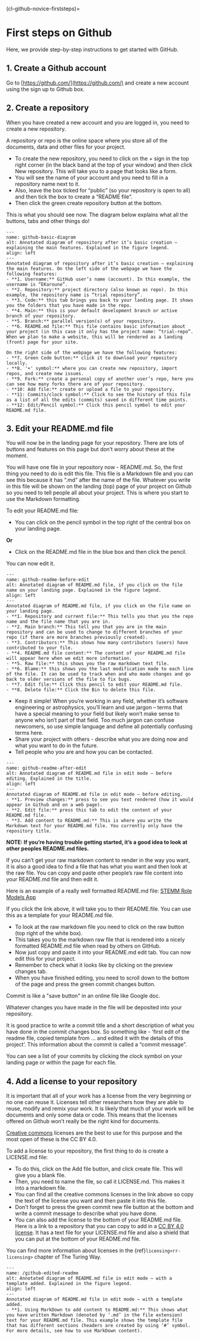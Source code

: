 (cl-github-novice-firststeps)=
# First steps on Github

Here, we provide step-by-step instructions to get started with GitHub.

## 1. Create a Github account

Go to [https://github.com/](https://github.com/) and create a new account using the sign up to Github box.

## 2. Create a repository

When you have created a new account and you are logged in, you need to create a new repository.

A repository or repo is the online space where you store all of the documents, data and other files for your project.

* To create the new repository, you need to click on the + sign in the top right corner (in the black band at the top of your window) and then click New repository. This will take you to a page that looks like a form.
* You will see the name of your account and you need to fill in a repository name next to it.
* Also, leave the box ticked for “public” (so your repository is open to all) and then tick the box to create a “README file”.
* Then click the green create repository button at the bottom.

This is what you should see now. The diagram below explains what all the buttons, tabs and other things do!

```{figure} ../../figures/github-basic-diagram.jpg
---
name: github-basic-diagram
alt: Annotated diagram of repository after it’s basic creation – explaining the main features. Explained in the figure legend.
align: left
---
Annotated diagram of repository after it’s basic creation – explaining the main features. On the left side of the webpage we have the following features:
- **1. Username:** GitHub user’s name (account). In this example, the username is “EKaroune”.
- **2. Repository:** project directory (also known as repo). In this example, the repository name is “trial repository”.
- **3. Code:** this tab brings you back to your landing page. It shows you the folders that you have made in the repo.
- **4. Main:** this is your default development branch or active branch of your repository.
- **5. Branch:** parallel version(s) of your repository.
- **6. README.md file:** This file contains basic information about your project (in this case it only has the project name: “trial-repo”. When we plan to make a website, this will be rendered as a landing (front) page for your site.

On the right side of the webpage we have the following features:
- **7. Green Code button:** click it to download your repository locally.
- **8. '+' symbol:** where you can create new repository, import repos, and create new issues.
- **9. Fork:** create a personal copy of another user’s repo, here you can see how many forks there are of your repository.
- **10: Add file:** create or upload a file to your repository.
- **11: Commits/clock symbol:** Click to see the history of this file as a list of all the edits (commits) saved in different time points.
- **12: Edit/Pencil symbol:** Click this pencil symbol to edit your README.md file.
```

## 3. Edit your README.md file

You will now be in the landing page for your repository.
There are lots of buttons and features on this page but don’t worry about these at the moment.

You will have one file in your repository now - README.md. So, the first thing you need to do is edit this file.
This file is a Markdown file and you can see this because it has “.md” after the name of the file.
Whatever you write in this file will be shown on the landing (top) page of your project on Github so you need to tell people all about your project.
This is where you start to use the Markdown formatting.

To edit your README.md file:

* You can click on the pencil symbol in the top right of the central box on your landing page.

**Or**

* Click on the README.md file in the blue box and then click the pencil.

You can now edit it.

```{figure} ../../figures/github-readme-before-edit.jpg
---
name: github-readme-before-edit
alt: Annotated diagram of README.md file, if you click on the file name on your landing page. Explained in the figure legend.
align: left
---
Annotated diagram of README.md file, if you click on the file name on your landing page.
- **1. Repository and current file:** This tells you that you the repo name and the file name that you are in.
- **2. Main branch:** This tell you that you are in the main repository and can be used to change to different branches of your repo (if there are more branches previously created).
- **3. Contributors:** This shows how many contributors (users) have contributed to your file.
- **4. README.md file content:** The content of your README.md file will appear here when we edit more information.
- **5. Raw file:** this shows you the raw markdown text file.
- **6. Blame:** this shows you the last modification made to each line of the file. It can be used to track when and who made changes and go back to older versions of the file to fix bugs.
- **7. Edit file:** Click this pencil to edit your README.md file.
- **8. Delete file:** Click the Bin to delete this file.
```

* Keep it simple! When you’re working in any field, whether it’s software engineering or astrophysics, you’ll learn and use jargon – terms that have a special meaning to your field but likely won’t make sense to anyone who isn’t part of that field. Too much jargon can confuse newcomers, so use simple language and define all potentially confusing terms here.
* Share your project with others - describe what you are doing now and what you want to do in the future.
* Tell people who you are and how you can be contacted.

```{figure} ../../figures/github-readme-after-edit.jpg
---
name: github-readme-after-edit
alt: Annotated diagram of README.md file in edit mode – before editing. Explained in the title.
align: left
---
Annotated diagram of README.md file in edit mode – before editing.
- **1. Preview changes:** press to see you text rendered (how it would appear in Github and on a web page).
- **2. Edit file:** press this tab to edit the content of your README.md file.
- **3. Add content to README.md:** This is where you write the Markdown text for your README.md file. You currently only have the repository title.
```

**NOTE: If you’re having trouble getting started, it’s a good idea to look at other peoples README.md files.**

If you can’t get your raw markdown content to render in the way you want, it is also a good idea to find a file that has what you want and then look at the raw file.
You can copy and paste other people’s raw file content into your README.md file and then edit it.

Here is an example of a really well formatted README.md file: [STEMM Role Models App](https://github.com/KirstieJane/STEMMRoleModels/blob/gh-pages/README.md)

If you click the link above, it will take you to their README.file. You can use this as a template for your README.md file.

* To look at the raw markdown file you need to click on the raw button (top right of the white box).
* This takes you to the markdown raw file that is rendered into a nicely formatted README.md file when read by others on GitHub.
* Now just copy and paste it into your README.md edit tab. You can now edit this for your project.
* Remember to check what it looks like by clicking on the preview changes tab.
* When you have finished editing, you need to scroll down to the bottom of the page and press the green commit changes button.

Commit is like a "save button" in an online file like Google doc.

Whatever changes you have made in the file will be deposited into your repository.

It is good practice to write a commit title and a short description of what you have done in the commit changes box.
So something like - ‘first edit of the readme file, copied template from … and edited it with the details of this project’.
This information about the commit is called a “commit message”.

You can see a list of your commits by clicking the clock symbol on your landing page or within the page for each file.

## 4. Add a license to your repository

It is important that all of your work has a license from the very beginning or no one can reuse it. Licenses tell other researchers how they are able to reuse, modify and remix your work.
It is likely that much of your work will be documents and only some data or code.
This means that the licenses offered on Github won’t really be the right kind for documents.

[Creative commons](https://creativecommons.org/licenses/) licenses are the best to use for this purpose and the most open of these is the CC BY 4.0.

To add a license to your repository, the first thing to do is create a LICENSE.md file:

* To do this, click on the Add file button, and click create file. This will give you a blank file.
* Then, you need to name the file, so call it LICENSE.md. This makes it into a markdown file.
* You can find all the creative commons licenses in the link above so copy the text of the license you want and then paste it into this file.
* Don’t forget to press the green commit new file button at the bottom and write a commit message to describe what you have done.
* You can also add the license to the bottom of your README.md file. Here is a link to a repository that you can copy to add in a [CC BY 4.0 license](https://github.com/santisoler/cc-licenses).
It has a text file for your LICENSE.md file and also a shield that you can put at the bottom of your README.md file.

You can find more information about licenses in the {ref}`licensing<rr-licensing>` chapter of The Turing Way.

```{figure} ../../figures/github-edited-readme.jpg
---
name: /github-edited-readme
alt: Annotated diagram of README.md file in edit mode – with a template added. Explained in the figure legend.
align: left
---
Annotated diagram of README.md file in edit mode – with a template added.
- **1. Using MarkDown to add content to README.md:** This shows what you have written Markdown (denoted by ‘.md’ in the file extension) text for your README.md file. This example shows the template file that has different sections (headers are created by using ‘#’ symbol. For more details, see how to use MarkDown content).
```
